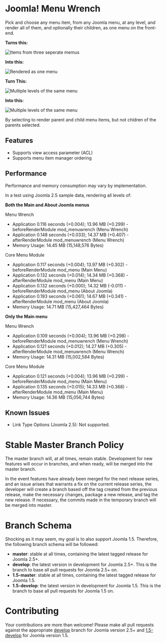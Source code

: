 Joomla! Menu Wrench
==================

Pick and choose any menu item, from any Joomla menu, at any level, and render all of them, and optionally their children, as one menu on the front-end.

**Turns this:**

![Items from three seperate memus](https://raw.github.com/betweenbrain/Image-Attachments/master/three-items-three-menus.png "Items from three seperate memus")

**Into this:**

![Rendered as one menu](https://raw.github.com/betweenbrain/Image-Attachments/master/three-items-three-menus-result.png "Rendered as one menu")

**Turn This:**

![Multiple levels of the same menu](https://raw.github.com/betweenbrain/Image-Attachments/master/menu-wrench-multi-level.png "Multiple levels of the same menu")

**Into this:**

![Multiple levels of the same menu](https://raw.github.com/betweenbrain/Image-Attachments/master/menu-wrench-multi-level-result.png "Multiple levels of the same menu")

By selecting to render parent and child menu items, but not chldren of the parents selected.


## Features ##
- Supports view access parameter (ACL)
- Supports menu item manager ordering

## Performance ##
Performance and memory consumption may vary by implementation.

In a test using Joomla 2.5 sample data, rendering all levels of:

**Both the Main and About Joomla menus**

Menu Wrench

- Application 0.116 seconds (+0.004); 13.96 MB (+0.299) - beforeRenderModule mod_menuwrench (Menu Wrench)
- Application 0.148 seconds (+0.033); 14.37 MB (+0.407) - afterRenderModule mod_menuwrench (Menu Wrench)
- Memory Usage: 14.45 MB (15,148,576 Bytes)

Core Menu Module

- Application 0.117 seconds (+0.004); 13.97 MB (+0.302) - beforeRenderModule mod_menu (Main Menu)
- Application 0.132 seconds (+0.014); 14.34 MB (+0.368) - afterRenderModule mod_menu (Main Menu)
- Application 0.132 seconds (+0.000); 14.32 MB (-0.011) - beforeRenderModule mod_menu (About Joomla)
- Application 0.193 seconds (+0.061); 14.67 MB (+0.341) - afterRenderModule mod_menu (About Joomla)
- Memory Usage: 14.71 MB (15,427,464 Bytes)

**Only the Main menu**

Menu Wrench

- Application 0.109 seconds (+0.004); 13.96 MB (+0.298) - beforeRenderModule mod_menuwrench (Menu Wrench)
- Application 0.121 seconds (+0.012); 14.27 MB (+0.305) - afterRenderModule mod_menuwrench (Menu Wrench)
- Memory Usage: 14.31 MB (15,002,584 Bytes)

Core Menu Module
- Application 0.121 seconds (+0.004); 13.96 MB (+0.299) - beforeRenderModule mod_menu (Main Menu)
- Application 0.135 seconds (+0.015); 14.33 MB (+0.368) - afterRenderModule mod_menu (Main Menu)
- Memory Usage: 14.36 MB (15,056,744 Bytes)

## Known Issues ##
- Link Type Options (Joomla 2.5): Not supported.


Stable Master Branch Policy
====================
The master branch will, at all times, remain stable. Development for new features will occur in branches, and when ready, will be merged into the master branch.

In the event features have already been merged for the next release series, and an issue arises that warrants a fix on the current release series, the developer will create a branch based off the tag created from the previous release, make the necessary changes, package a new release, and tag the new release. If necessary, the commits made in the temporary branch will be merged into master.

Branch Schema
==============
Shocking as it may seem, my goal is to also support Joomla 1.5. Therefore, the following branch schema will be followed:
* __master__: stable at all times, containing the latest tagged release for Joomla 2.5+.
* __develop__: the latest version in development for Joomla 2.5+. This is the branch to base all pull requests for Joomla 2.5+ on.
* __1.5-master__: stable at all times, containing the latest tagged release for Joomla 1.5.
* __1.5-develop__: the latest version in development for Joomla 1.5. This is the branch to base all pull requests for Joomla 1.5 on.


Contributing
====================
Your contributions are more than welcome! Please make all pull requests against the appropriate [develop](https://github.com/betweenbrain/Menu-Wrench/tree/develop) branch for Joomla version 2.5+ and [1.5-develop](https://github.com/betweenbrain/Joomla-Ajax-Interface/tree/1.5-develop) for Joomla version 1.5.

